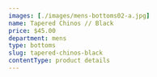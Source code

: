 ```yaml
---
images: [./images/mens-bottoms02-a.jpg]
name: Tapered Chinos // Black
price: $45.00
department: mens
type: bottoms
slug: tapered-chinos-black
contentType: product details
---
```


